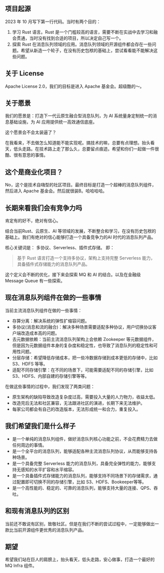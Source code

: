 ## 项目起源
2023 年 10 月写下第一行代码。当时有两个目的：
1. 学习 Rust 语言。Rust 是一个门槛较高的语言，需要不断在实战中去学习和融会贯通，当时没有找到合适的项目，所以决定自己写一个。
2. 探索 Rust 在消息队列领域的应用。消息队列领域的开源组件都会存在一些问题。希望从新造一个轮子，在没有历史包袱的基础上，尝试看看能不能解决这些问题。

## 关于 License
Apache License 2.0，我们的目标是进入 Apache 基金会。超级酷的～。

## 关于愿景
我们的愿景是：打造下一代云原生融合型消息队列，为 AI 系统量身定制统一的消息基础设施，为 AI 应用提供统一高效通信底座。

这个愿景会不会太装逼了？ 

在我看来，不去做怎么知道能不能实现呢。搞技术的嘛，总要有点理想。抬头看天，低头走路。在技术路上走了那么久，总要留点痕迹。希望和你们一起做一件很酷、很有意思的事情。

## 这个是商业化项目？
No，这个是技术自嗨型的社区项目。最终目标是打造一个超棒的消息队列组件，然后进入 Apache 基金会。然后就很装B。哈哈哈哈。


## 长期来看我们会有竞争力吗
肯定有的好不，绝对有信心。

结合当前Rust、云原生、AI 等领域的发展，不断整合和学习，在没有历史包袱的基础上。我们有绝对的信心能够打造一个具备竞争力的AI 时代的消息队列产品。

核心关键词是： 多协议、Serverless、插件式存储。 即：
> 基于 Rust 语言打造一个支持多协议，架构上支持完整 Serverless 能力，具备插件式存储能力的消息队列产品。

这个定义会不断的优化，接下来会探索 MQ 和 AI 的结合。以及在金融级 Message Queue 有一些探索。

## 现在消息队列组件在做的一些事情
当前主流消息队列组件在做的一些事情：
- 存算分离：解决系统的弹性扩缩容问题。
- 多协议(消息和流的融合)：解决多种场景需要适配多种协议，用户切换协议客户端改造成本高的问题。
- 去元数据依赖：当前主流消息队列架构上会依赖 Zookeeper 等元数据组件，但是因为元数据组件本身的复杂度和稳定性，也导致了消息队列的稳定性和可用性问题。
- 分层存储：希望降低存储成本，把一些冷数据存储到成本更低的存储中，比如 S3、HDFS 等等。
- 适配不同存储引擎：在不同的场景下，可能需要适配不同的存储引擎，比如 S3、HDFS、内部自建的存储引擎等等。

在做这些事情的过程中，我们发现了两类问题：
- 原生架构的缺陷导致改造复杂度过高，需要投入大量的人力物力，收益太低。
- 改造完后无法和社区兼容，无法跟进社区的演进，长期下来无法维护。
- 每家公司都会有自己的改造版本，无法形成统一和合力，重复投入。

## 我们希望我们是什么样子
- 是一个单纯的消息队列组件，做好消息队列核心功能之前，不会花费精力去做任何周边的事情。
- 是一个全平台的消息队列，能够适配各种主流消息队列协议，从而能够支持各种场景。
- 是一个具备完整 Serverless 能力的消息队列，具备完全弹性的能力，能够支持无感知的水平扩容和水平缩容。
- 是一个具备插件式存储能力的消息队列，能够支持不同场景下的存储需求，通过配置即可切换不同的存储引擎，比如 S3、HDFS、Bookeeper等等。
- 是一个高性能的、稳定的、可靠的消息队列，能够支持大量的连接、QPS、吞吐。

## 和现有消息队列的区别
当前还不敢说有区别，致敬社区。但是在我们不断的尝试过程中，一定能够做出一款比当前开源组件更优秀的消息队列产品。

## 期望
希望我们站在巨人的肩膀上，抬头看天，低头走路，安心做事，打造一个最好的 MQ Infra 组件。
